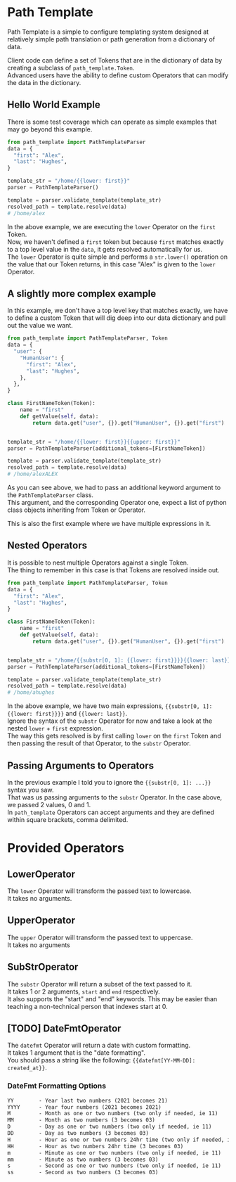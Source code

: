 # Path Template
Path Template is a simple to configure templating system designed at relatively simple path translation or path generation from a dictionary of data.  

Client code can define a set of Tokens that are in the dictionary of data by creating a subclass of `path_template.Token`.  
Advanced users have the ability to define custom Operators that can modify the data in the dictionary.  

## Hello World Example
There is some test coverage which can operate as simple examples that may go beyond this example.  
```python
from path_template import PathTemplateParser
data = {
  "first": "Alex",
  "last": "Hughes",
}

template_str = "/home/{{lower: first}}"
parser = PathTemplateParser()

template = parser.validate_template(template_str)
resolved_path = template.resolve(data)
# /home/alex
```
In the above example, we are executing the `lower` Operator on the `first` Token.  
Now, we haven't defined a `first` token but because `first` matches exactly to a top level value in the `data`, it gets resolved automatically for us.  
The `lower` Operator is quite simple and performs a `str.lower()` operation on the value that our Token returns, in this case "Alex" is given to the `lower` Operator.  

## A slightly more complex example
In this example, we don't have a top level key that matches exactly, we have to define a custom Token that will dig deep into our data dictionary and pull out the value we want.  
```python
from path_template import PathTemplateParser, Token
data = {
  "user": {
    "HumanUser": {
      "first": "Alex",
      "last": "Hughes",
    },
  },
}

class FirstNameToken(Token):
    name = "first"
    def getValue(self, data):
        return data.get("user", {}).get("HumanUser", {}).get("first")


template_str = "/home/{{lower: first}}{{upper: first}}"
parser = PathTemplateParser(additional_tokens=[FirstNameToken])

template = parser.validate_template(template_str)
resolved_path = template.resolve(data)
# /home/alexALEX
```
As you can see above, we had to pass an additional keyword argument to the `PathTemplateParser` class.  
This argument, and the corresponding Operator one, expect a list of python class objects inheriting from Token or Operator.  

This is also the first example where we have multiple expressions in it.  


## Nested Operators
It is possible to nest multiple Operators against a single Token.  
The thing to remember in this case is that Tokens are resolved inside out.  
```python
from path_template import PathTemplateParser, Token
data = {
  "first": "Alex",
  "last": "Hughes",
}

class FirstNameToken(Token):
    name = "first"
    def getValue(self, data):
        return data.get("user", {}).get("HumanUser", {}).get("first")


template_str = "/home/{{substr[0, 1]: {{lower: first}}}}{{lower: last}}"
parser = PathTemplateParser(additional_tokens=[FirstNameToken])

template = parser.validate_template(template_str)
resolved_path = template.resolve(data)
# /home/ahughes
```
In the above example, we have two main expressions,
`{{substr[0, 1]: {{lower: first}}}}` and `{{lower: last}}`.  
Ignore the syntax of the `substr` Operator for now and take a look at the nested `lower` + `first` expression.  
The way this gets resolved is by first calling `lower` on the `first` Token and then passing the result of that Operator, to the `substr` Operator.  

## Passing Arguments to Operators
In the previous example I told you to ignore the `{{substr[0, 1]: ...}}` syntax you saw.  
That was us passing arguments to the `substr` Operator.  In the case above, we passed 2 values, 0 and 1.  
In `path_template` Operators can accept arguments and they are defined within square brackets, comma delimited.   


# Provided Operators
## LowerOperator
The `lower` Operator will transform the passed text to lowercase.  
It takes no arguments.  

## UpperOperator
The `upper` Operator will transform the passed text to uppercase.  
It takes no arguments

## SubStrOperator
The `substr` Operator will return a subset of the text passed to it.  
It takes 1 or 2 arguments, `start` and `end` respectively.  
It also supports the "start" and "end" keywords. This may be easier than teaching a non-technical person that indexes start at 0.  


## [TODO] DateFmtOperator
The `datefmt` Operator will return a date with custom formatting.  
It takes 1 argument that is the "date formatting".  
You should pass a string like the following: `{{datefmt[YY-MM-DD]: created_at}}`.  

### DateFmt Formatting Options
```markdown
YY        - Year last two numbers (2021 becomes 21)
YYYY      - Year four numbers (2021 becomes 2021)
M         - Month as one or two numbers (two only if needed, ie 11)
MM        - Month as two numbers (3 becomes 03)
D         - Day as one or two numbers (two only if needed, ie 11)
DD        - Day as two numbers (3 becomes 03)
H         - Hour as one or two numbers 24hr time (two only if needed, ie 11)
HH        - Hour as two numbers 24hr time (3 becomes 03)
m         - Minute as one or two numbers (two only if needed, ie 11)
mm        - Minute as two numbers (3 becomes 03)
s         - Second as one or two numbers (two only if needed, ie 11)
ss        - Second as two numbers (3 becomes 03)
``` 